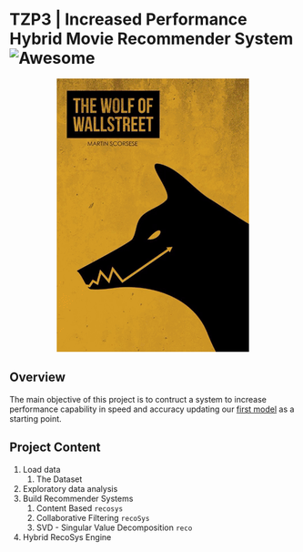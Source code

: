 # TZP3 | Increased Performance Hybrid Movie Recommender System ![Awesome](https://awesome.re/badge.svg)


<p align="center"> 
<img src="img/tzp3_img.gif">
</p>

## Overview 

The main objective of this project is to contruct a system to increase performance capability in speed and accuracy updating our [first model](https://columbia.bootcampcontent.com/Zee/movies_rec_project_3) as a starting point.

## Project Content
1. Load data
   1. The Dataset 
2. Exploratory data analysis
3. Build Recommender Systems
   1. Content Based `recosys` 
   2. Collaborative Filtering `recoSys`
   3. SVD - Singular Value Decomposition `reco`
4. Hybrid RecoSys Engine 
